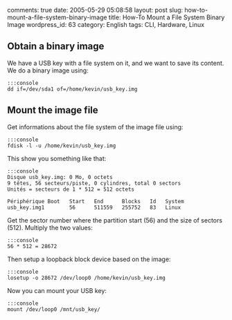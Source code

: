comments: true
date: 2005-05-29 05:08:58
layout: post
slug: how-to-mount-a-file-system-binary-image
title: How-To Mount a File System Binary Image
wordpress_id: 63
category: English
tags: CLI, Hardware, Linux

## Obtain a binary image

We have a USB key with a file system on it, and we want to save its content. We do a binary image using:

    :::console
    dd if=/dev/sda1 of=/home/kevin/usb_key.img

## Mount the image file

Get informations about the file system of the image file using:

    :::console
    fdisk -l -u /home/kevin/usb_key.img

This show you something like that:

    :::console
    Disque usb_key.img: 0 Mo, 0 octets
    9 têtes, 56 secteurs/piste, 0 cylindres, total 0 sectors
    Unités = secteurs de 1 * 512 = 512 octets

    Périphérique Boot   Start   End      Blocks   Id   System
    usb_key.img1        56      511559   255752   83   Linux

Get the sector number where the partition start (56) and the size of sectors (512). Multiply the two values:

    :::console
    56 * 512 = 28672

Then setup a loopback block device based on the image:

    :::console
    losetup -o 28672 /dev/loop0 /home/kevin/usb_key.img

Now you can mount your USB key:

    :::console
    mount /dev/loop0 /mnt/usb_key/

